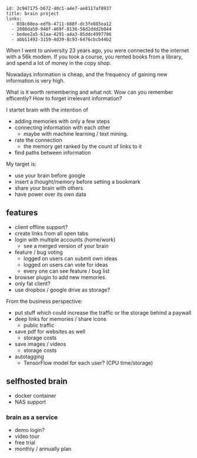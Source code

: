 ```
id: 2c947175-b672-40c1-a4e7-ae8117af8937
title: brain project
links:
  - 038c08ea-edfb-4711-b80f-dc3fe885ea12
  - 2808da50-948f-469f-8136-58d2ddd2b044
  - bedee2a5-61aa-4291-a4a3-85ddc4997706
  - abb11492-3159-4d39-8c93-6476cbcb44b2
```

When I went to university 23 years ago, 
you were connected to the internet with a 56k modem.
If you took a course, you rented books from a library, 
and spend a lot of money in the copy shop.

Nowadays information is cheap, and the frequency 
of gaining new information is very high. 

What is it worth remembering and what not.
Wow can you remember efficently?
How to forget irrelevant information?

I startet brain with the intention of

* adding memories with only a few steps
* connecting information with each other
  * maybe with machine learning / text mining.
* rate the connection
  * the memory get ranked by the count of links to it
* find paths between information

My target is:

* use your brain before google
* insert a thought/memory before setting a bookmark
* share your brain with others
* have power over its own data

## features

* client offline support?
* create links from all open tabs
* login with multiple accounts (home/work)
  * see a merged version of your brain
* feature / bug voting
  * logged on users can submit own ideas
  * logged on users can vote for ideas
  * every one can see feature / bug list 
* browser plugin to add new memories.
* only fat client?
* use dropbox / google drive as storage? 

From the business perspective:

* put stuff which could increase the traffic or the storage behind a paywall
* deep links for memories / share icons
  * public traffic
* save pdf for websites as well
  * storage costs
* save images / videos
  * storage costs
* autotagging 
  * TensorFlow model for each user? (CPU time/storage)

## selfhosted brain 

* docker container
* NAS support

### brain as a service 

* demo login?
* video tour
* free trial
* monthly / annually plan
